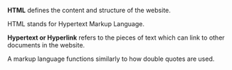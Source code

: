 **HTML** defines the content and structure of the website.

HTML stands for Hypertext Markup Language.

**Hypertext or Hyperlink** refers to the pieces of text which can link to other documents in the website.

A markup language functions similarly to how double quotes are used.